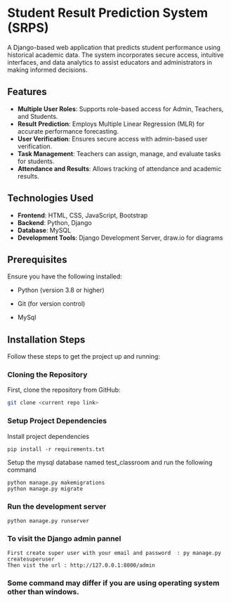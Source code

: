 # Student Result Prediction System (SRPS)

A Django-based web application that predicts student performance using historical academic data. The system incorporates secure access, intuitive interfaces, and data analytics to assist educators and administrators in making informed decisions.

## Features
- **Multiple User Roles**: Supports role-based access for Admin, Teachers, and Students.
- **Result Prediction**: Employs Multiple Linear Regression (MLR) for accurate performance forecasting.
- **User Verification**: Ensures secure access with admin-based user verification.
- **Task Management**: Teachers can assign, manage, and evaluate tasks for students.
- **Attendance and Results**: Allows tracking of attendance and academic results.


## Technologies Used
- **Frontend**: HTML, CSS, JavaScript, Bootstrap
- **Backend**: Python, Django
- **Database**: MySQL
- **Development Tools**: Django Development Server, draw.io for diagrams

## Prerequisites

Ensure you have the following installed:

- Python (version 3.8 or higher)

- Git (for version control)

- MySql

## Installation Steps

Follow these steps to get the project up and running:

### Cloning the Repository

First, clone the repository from GitHub:

```bash
git clone <current repo link>
```

### Setup Project Dependencies

Install project dependencies

```
pip install -r requirements.txt
```

Setup the mysql database named test_classroom and run the following command

```
python manage.py makemigrations
python manage.py migrate
```

### Run the development server

```
python manage.py runserver
```

### To visit the Django admin pannel

```
First create super user with your email and password  : py manage.py createsuperuser
Then vist the url : http://127.0.0.1:8000/admin
```

### Some command may differ if you are using operating system other than windows.


